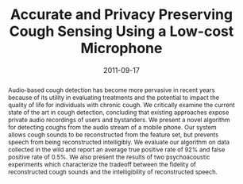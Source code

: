 ---
abstract: |-
  Audio-based cough detection has become more pervasive in recent years because of its utility in evaluating treatments and the potential to impact the quality of life for individuals with chronic cough. We critically examine the current state of the art in cough detection, concluding that existing approaches expose private audio recordings of users and bystanders. We present a novel algorithm for detecting coughs from the audio stream of a mobile phone. Our system allows cough sounds to be reconstructed from the feature set, but prevents speech from being reconstructed intelligibly. We evaluate our algorithm on data collected in the wild and report an average true positive rate of 92% and false positive rate of 0.5%. We also present the results of two psychoacoustic experiments which characterize the tradeoff between the fidelity of reconstructed cough sounds and the intelligibility of reconstructed speech.
authors:
- larson
- lee
- liu
- Margaret Rosenfeld
- patel
award: ''
bibtex: |-
  @inproceedings{Larson:2011:APP:2030112.2030163,
   author = {Larson, Eric C. and Lee, TienJui and Liu, Sean and Rosenfeld, Margaret and Patel, Shwetak N.},
   title = {Accurate and Privacy Preserving Cough Sensing Using a Low-cost Microphone},
   booktitle = {Proceedings of the 13th International Conference on Ubiquitous Computing},
   series = {UbiComp '11},
   year = {2011},
   isbn = {978-1-4503-0630-0},
   location = {Beijing, China},
   pages = {375--384},
   numpages = {10},
   url = {http://doi.acm.org/10.1145/2030112.2030163},
   doi = {10.1145/2030112.2030163},
   acmid = {2030163},
   publisher = {ACM},
   address = {New York, NY, USA},
   keywords = {cough detection, health, mobile phones, privacy, sensing, signal processing},
  }
caption: ''
citation: |-
  Eric C. Larson, TienJui Lee, Sean Liu, Margaret Rosenfeld, and Shwetak N. Patel. 2011. Accurate and privacy preserving cough sensing using a low-cost microphone.  In Proceedings of the 13th international conference on Ubiquitous computing (UbiComp '11). ACM, New York, NY, USA,  375-384. DOI=http://dx.doi.org/10.1145/2030112.2030163
conference: ACM International Joint Conference on Pervasive and Ubiquitous Computing
  (UbiComp), 2011
date: '2011-09-17'
image: ''
pdf: /pdfs/accurate-and.pdf
thumbnail: ''
title: Accurate and Privacy Preserving Cough Sensing Using a Low-cost Microphone
video: ''
video_embed: ''
redirect_from: /projects/CoughSense/
---